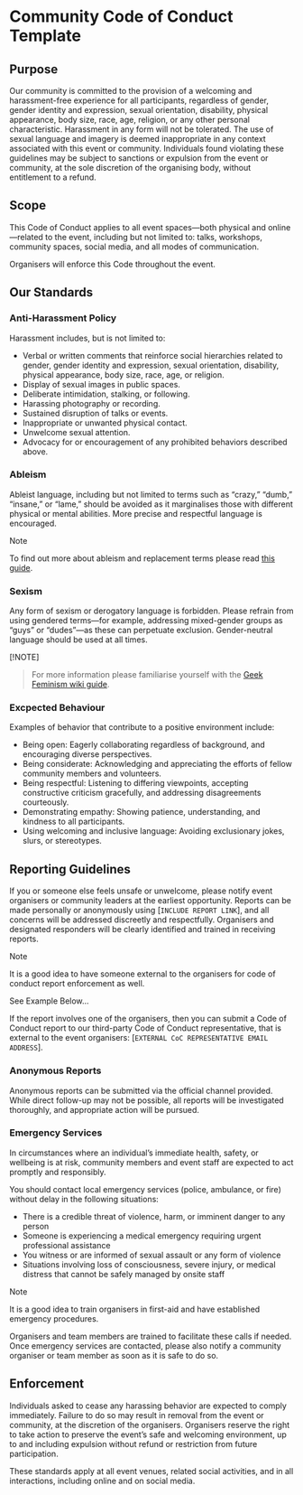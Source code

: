 <!-- #! code_of_conduct_template.md

  document-meta:
    - version: 0.1
    - status:  complete
    - updated: 15/09/2025
-->

# Community Code of Conduct Template

## Purpose

Our community is committed to the provision of a welcoming and harassment-free experience for all participants, regardless of gender, gender identity and expression, sexual orientation, disability, physical appearance, body size, race, age, religion, or any other personal characteristic. Harassment in any form will not be tolerated. The use of sexual language and imagery is deemed inappropriate in any context associated with this event or community. Individuals found violating these guidelines may be subject to sanctions or expulsion from the event or community, at the sole discretion of the organising body, without entitlement to a refund.

## Scope

This Code of Conduct applies to all event spaces—both physical and online—related to the event, including but not limited to: talks, workshops, 
community spaces, social media, and all modes of communication.

Organisers will enforce this Code throughout the event.

## Our Standards

### Anti-Harassment Policy

Harassment includes, but is not limited to:
  - Verbal or written comments that reinforce social hierarchies related to gender, gender identity and expression, sexual orientation, disability, physical appearance, body size, race, age, or religion.
  - Display of sexual images in public spaces.
  - Deliberate intimidation, stalking, or following.
  - Harassing photography or recording.
  - Sustained disruption of talks or events.
  - Inappropriate or unwanted physical contact.
  - Unwelcome sexual attention.
  - Advocacy for or encouragement of any prohibited behaviors described above.

### Ableism

Ableist language, including but not limited to terms such as “crazy,” “dumb,” “insane,” or “lame,” should be avoided as it marginalises those with different physical or mental abilities. More precise and respectful language is encouraged.

> [!NOTE]
> To find out more about ableism and replacement terms please read [this guide](https://www.autistichoya.com/p/ableist-words-and-terms-to-avoid.html).
>

### Sexism

Any form of sexism or derogatory language is forbidden. Please refrain from using gendered terms—for example, addressing mixed-gender groups as “guys” or “dudes”—as these can perpetuate exclusion. Gender-neutral language should be used at all times.

[!NOTE]
> For more information please familiarise yourself with the [Geek Feminism wiki guide](http://geekfeminism.wikia.com/wiki/Nonsexist_language).
>

### Excpected Behaviour

Examples of behavior that contribute to a positive environment include:
  - Being open: Eagerly collaborating regardless of background, and encouraging diverse perspectives.
  - Being considerate: Acknowledging and appreciating the efforts of fellow community members and volunteers.
  - Being respectful: Listening to differing viewpoints, accepting constructive criticism gracefully, and addressing disagreements courteously.
  - Demonstrating empathy: Showing patience, understanding, and kindness to all participants.
  - Using welcoming and inclusive language: Avoiding exclusionary jokes, slurs, or stereotypes.

## Reporting Guidelines

If you or someone else feels unsafe or unwelcome, please notify event organisers or community leaders at the earliest opportunity. Reports can be made personally or anonymously using [`INCLUDE REPORT LINK`], and all concerns will be addressed discreetly and respectfully. Organisers and designated responders will be clearly identified and trained in receiving reports.

> [!NOTE]
> It is a good idea to have someone external to the organisers for code of conduct report enforcement as well.
>
> See Example Below...
>

If the report involves one of the organisers, then you can submit a Code of Conduct report to our third-party Code of Conduct representative, that is external to the event organisers: [`EXTERNAL CoC REPRESENTATIVE EMAIL ADDRESS`].

### Anonymous Reports

Anonymous reports can be submitted via the official channel provided. While direct follow-up may not be possible, all reports will be investigated thoroughly, and appropriate action will be pursued.

### Emergency Services

In circumstances where an individual’s immediate health, safety, or wellbeing is at risk, community members and event staff are expected to act promptly and responsibly.

You should contact local emergency services (police, ambulance, or fire) without delay in the following situations:
  - There is a credible threat of violence, harm, or imminent danger to any person
  - Someone is experiencing a medical emergency requiring urgent professional assistance
  - You witness or are informed of sexual assault or any form of violence
  - Situations involving loss of consciousness, severe injury, or medical distress that cannot be safely managed by onsite staff

> [!NOTE]
> It is a good idea to train organisers in first-aid and have established emergency procedures.
>

Organisers and team members are trained to facilitate these calls if needed. Once emergency services are contacted, please also notify a community organiser or team member as soon as it is safe to do so.

## Enforcement

Individuals asked to cease any harassing behavior are expected to comply immediately. Failure to do so may result in removal from the event or community, at the discretion of the organisers. Organisers reserve the right to take action to preserve the event’s safe and welcoming environment, up to and including expulsion without refund or restriction from future participation.

These standards apply at all event venues, related social activities, and in all interactions, including online and on social media.


